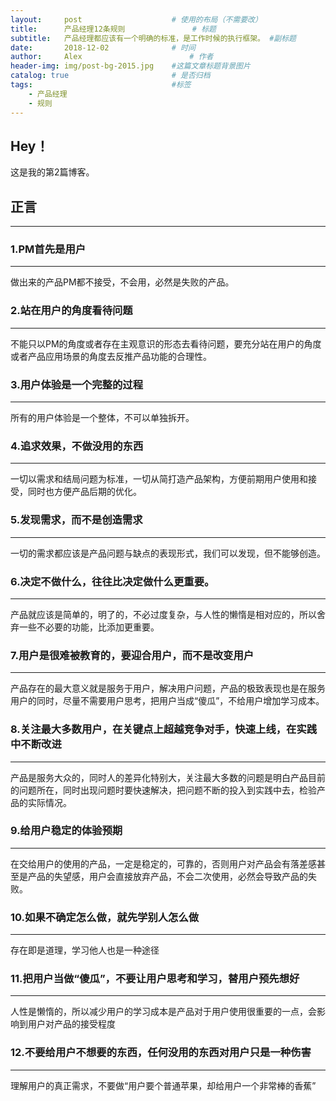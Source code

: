 ```yaml
---
layout:     post   				    # 使用的布局（不需要改）
title:      产品经理12条规则				# 标题 
subtitle:   产品经理都应该有一个明确的标准，是工作时候的执行框架。 #副标题
date:       2018-12-02 				# 时间
author:     Alex 						# 作者
header-img: img/post-bg-2015.jpg 	#这篇文章标题背景图片
catalog: true 						# 是否归档
tags:								#标签
    - 产品经理
    - 规则
---
```


## Hey！
这是我的第2篇博客。
## 正言
***************
### 1.PM首先是用户
***

做出来的产品PM都不接受，不会用，必然是失败的产品。
    
### 2.站在用户的角度看待问题
***

不能只以PM的角度或者存在主观意识的形态去看待问题，要充分站在用户的角度或者产品应用场景的角度去反推产品功能的合理性。   
    
### 3.用户体验是一个完整的过程
***

所有的用户体验是一个整体，不可以单独拆开。  
    
### 4.追求效果，不做没用的东西
***
   
一切以需求和结局问题为标准，一切从简打造产品架构，方便前期用户使用和接受，同时也方便产品后期的优化。
    
### 5.发现需求，而不是创造需求
***

一切的需求都应该是产品问题与缺点的表现形式，我们可以发现，但不能够创造。
    
### 6.决定不做什么，往往比决定做什么更重要。
***

产品就应该是简单的，明了的，不必过度复杂，与人性的懒惰是相对应的，所以舍弃一些不必要的功能，比添加更重要。 
    
### 7.用户是很难被教育的，要迎合用户，而不是改变用户
***

产品存在的最大意义就是服务于用户，解决用户问题，产品的极致表现也是在服务用户的同时，尽量不需要用户思考，把用户当成“傻瓜”，不给用户增加学习成本。
    
### 8.关注最大多数用户，在关键点上超越竞争对手，快速上线，在实践中不断改进
***

产品是服务大众的，同时人的差异化特别大，关注最大多数的问题是明白产品目前的问题所在，同时出现问题时要快速解决，把问题不断的投入到实践中去，检验产品的实际情况。
    
### 9.给用户稳定的体验预期
***

在交给用户的使用的产品，一定是稳定的，可靠的，否则用户对产品会有落差感甚至是产品的失望感，用户会直接放弃产品，不会二次使用，必然会导致产品的失败。
    
### 10.如果不确定怎么做，就先学别人怎么做
***

存在即是道理，学习他人也是一种途径
    
### 11.把用户当做“傻瓜”，不要让用户思考和学习，替用户预先想好
***

人性是懒惰的，所以减少用户的学习成本是产品对于用户使用很重要的一点，会影响到用户对产品的接受程度
    
### 12.不要给用户不想要的东西，任何没用的东西对用户只是一种伤害
***

理解用户的真正需求，不要做“用户要个普通苹果，却给用户一个非常棒的香蕉”

   
